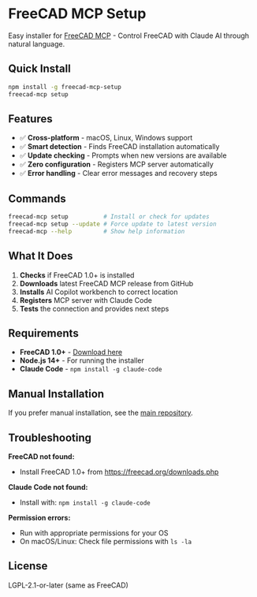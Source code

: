 # FreeCAD MCP Setup

Easy installer for [FreeCAD MCP](https://github.com/contextform/freecad-mcp) - Control FreeCAD with Claude AI through natural language.

## Quick Install

```bash
npm install -g freecad-mcp-setup
freecad-mcp setup
```

## Features

- ✅ **Cross-platform** - macOS, Linux, Windows support
- ✅ **Smart detection** - Finds FreeCAD installation automatically  
- ✅ **Update checking** - Prompts when new versions are available
- ✅ **Zero configuration** - Registers MCP server automatically
- ✅ **Error handling** - Clear error messages and recovery steps

## Commands

```bash
freecad-mcp setup          # Install or check for updates
freecad-mcp setup --update # Force update to latest version
freecad-mcp --help         # Show help information
```

## What It Does

1. **Checks** if FreeCAD 1.0+ is installed
2. **Downloads** latest FreeCAD MCP release from GitHub
3. **Installs** AI Copilot workbench to correct location
4. **Registers** MCP server with Claude Code
5. **Tests** the connection and provides next steps

## Requirements  

- **FreeCAD 1.0+** - [Download here](https://freecad.org/downloads.php)
- **Node.js 14+** - For running the installer
- **Claude Code** - `npm install -g claude-code`

## Manual Installation

If you prefer manual installation, see the [main repository](https://github.com/contextform/freecad-mcp).

## Troubleshooting

**FreeCAD not found:**
- Install FreeCAD 1.0+ from https://freecad.org/downloads.php

**Claude Code not found:** 
- Install with: `npm install -g claude-code`

**Permission errors:**
- Run with appropriate permissions for your OS
- On macOS/Linux: Check file permissions with `ls -la`

## License

LGPL-2.1-or-later (same as FreeCAD)